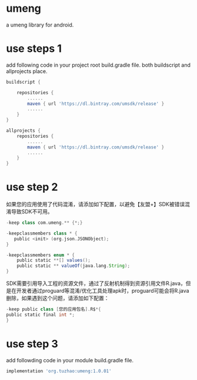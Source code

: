# umeng
a umeng library for android.

# use steps 1
add following code in your project root build.gradle file. both buildscript and allprojects place.

```gradle 
buildscript {

    repositories {
        ......
        maven { url 'https://dl.bintray.com/umsdk/release' }
        ......
    }
}

allprojects {
    repositories {
        ......
        maven { url 'https://dl.bintray.com/umsdk/release' }
        ......
    }
}
```

# use step 2
如果您的应用使用了代码混淆，请添加如下配置，以避免【友盟+】SDK被错误混淆导致SDK不可用。
```gradle
-keep class com.umeng.** {*;}

-keepclassmembers class * {
   public <init> (org.json.JSONObject);
}

-keepclassmembers enum * {
    public static **[] values();
    public static ** valueOf(java.lang.String);
}
```

SDK需要引用导入工程的资源文件，通过了反射机制得到资源引用文件R.java，但是在开发者通过proguard等混淆/优化工具处理apk时，proguard可能会将R.java删除，如果遇到这个问题，请添加如下配置：
```gradle
-keep public class [您的应用包名].R$*{
public static final int *;
}
```

# use step 3
add followding code in your module build.gradle file.
```gradle
implementation 'org.tuzhao:umeng:1.0.01'
```
